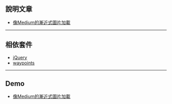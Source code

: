 ## 說明文章
- [像Medium的漸近式圖片加載](https://letswrite.tw/medium-lazyload/)

---

## 相依套件
- [jQuery](https://jquery.com/)
- [waypoints](https://imakewebthings.com/waypoints/)

---

## Demo
- [像Medium的漸近式圖片加載](https://auguston.github.io/letswrite-lazy-load/index.html)
